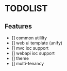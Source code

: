 # TODOLIST

## Features

- [] common utililty
- [] web ui template (unify)
- [] mvc ioc support 
- [] webapi ioc support
- [] theme
- [] multi-tenancy
